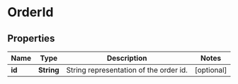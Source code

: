 

# OrderId

## Properties

Name | Type | Description | Notes
------------ | ------------- | ------------- | -------------
**id** | **String** | String representation of the order id. |  [optional]



